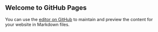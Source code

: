 ## Welcome to GitHub Pages

You can use the [editor on GitHub](https://github.com/handsn/handsnFir/blob/main/README.md) to maintain and preview the content for your website in Markdown files.

